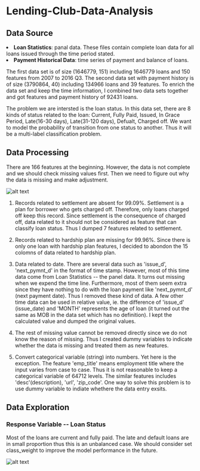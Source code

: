 # Lending-Club-Data-Analysis
## Data Source
<li> <strong>Loan Statistics</strong>: panal data. These files contain complete loan data for all loans issued through the time period stated. </li>
<li><strong>Payment Historical Data</strong>: time series of payment and balance of loans.</li> 

The first data set is of size (1646779, 151) including 1646779  loans and 150 features from 2007 to 2016 Q3. The second data set with payment history is of size (3790864, 40) including 134966 loans and 39 features. To enrich the data set and keep the time information, I combined two data sets together and got features and payment history of 92431 loans. 

The problem we are intersted is the loan status. In this data set, there are 8 kinds of status related to the loan: Current, Fully Paid, Issued, In Grace Period, Late(16-30 days), Late(31-120 days), Defualt, Charged off. We want to model the probability of transition from one status to another. Thus it will be a multi-label classification problem. 

## Data Processing
There are 166 features at the beginning. However, the data is not complete and we should check missing values first. Then we need to figure out why the data is missing and make adjustment.

![alt text](https://github.com/tongkewu/Lending-Club-Data-Analysis/master/image/missing_value_dist.png 'missing_value')

1. Records related to settlement are absent for 99.09%. Settlement is a plan for borrower who gets charged off. Therefore, only loans charged off keep this record. Since settlement is the consequence of charged off, data related to it should not be considered as feature that can classify loan status. Thus I dumped 7 features related to settlement.

2. Records related to hardship plan are missing for 99.96%. Since there is only one loan with hardship plan features, I decided to abondon the 15 colomns of data related to hardship plan.

3. Data related to date. There are several data such as 'issue_d', 'next_pymnt_d' in the format of time stamp. However, most of this time data come from Loan Statistics -- the panel data. It turns out missing when we expend the time line. Furthermore, most of them seem extra since they have nothing to do with the loan payment like 'next_pymnt_d' (next payment date). Thus I removed these kind of data. A few other time data can be used in relative value, ie. the difference of 'issue_d' (issue_date) and 'MONTH' represents the age of loan (it turned out the same as MOB in the data set which has no definition). I kept the calculated value and dumped the original values. 

4. The rest of missing value cannot be removed directly since we do not know the reason of missing. Thus I created dummy variables to indicate whether the data is missing and treated them as new features.

5. Convert categorical variable (string) into numbers. Yet here is the exception. The feature 'emp_title' means employment title where the input varies from case to case. Thus it is not reasonable to keep a categorical variable of 64712 levels. The similar features includes 'desc'(description), 'url', 'zip_code'. One way to solve this problem is to use dummy variable to indiate whethere the data entry exsits.

## Data Exploration
### Response Variable -- Loan Status
Most of the loans are current and fully paid. The late and default loans are in small proportion thus this is an unbalanced case. We should consider set class_weight to improve the model performance in the future.

![alt text](https://github.com/tongkewu/Lending-Club-Data-Analysis/master/image/loan_status_dist.png "Loan Status")
